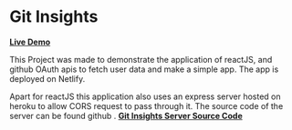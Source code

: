 # Git Insights
**[Live Demo](https://gitinsights.netlify.com/)**

This Project was made to demonstrate the application of reactJS, and github OAuth apis to fetch user data and make a simple app. The app is deployed on Netlify.

Apart for reactJS this application also uses an express server hosted on heroku to allow CORS request to pass through it. The source code of the server can be found github . **[Git Insights Server Source Code](https://github.com/monisahmad/gitinsightsserver)**
